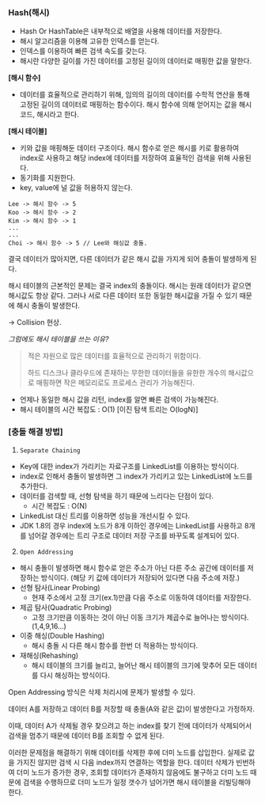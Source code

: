### Hash(해시)

- Hash Or HashTable은 내부적으로 배열을 사용해 데이터를 저장한다.
- 해시 알고리즘을 이용해 고유한 인덱스를 얻는다. 
- 인덱스를 이용하여 빠른 검색 속도를 갖는다.
- 해시란 다양한 길이를 가진 데이터를 고정된 길이의 데이터로 매핑한 값을 말한다.



**[해시 함수]**

- 데이터를 효율적으로 관리하기 위해, 임의의 길이의 데이터를 수학적 연산을 통해 고정된 길이의 데이터로 매핑하는 함수이다. 해시 함수에 의해 얻어지는 값을 해시 코드, 해시라고 한다.



**[해시 테이블]**

- 키와 값을 매핑해둔 데이터 구조이다. 해시 함수로 얻은 해시를 키로 활용하여 index로 사용하고 해당 index에 데이터를 저장하여 효율적인 검색을 위해 사용된다.
- 동기화를 지원한다.
- key, value에 널 값을 허용하지 않는다.



```
Lee -> 해시 함수 -> 5
Koo -> 해시 함수 -> 2
Kim -> 해시 함수 -> 1
...
...
Choi -> 해시 함수 -> 5 // Lee와 해싱값 충돌.
```



결국 데이터가 많아지면, 다른 데이터가 같은 해시 값을 가지게 되어 충돌이 발생하게 된다. 

해시 테이블의 근본적인 문제는 결국 index의 충돌이다. 해시는 원래 데이터가 같으면 해시값도 항상 같다. 그러나 서로 다른 데이터 또한 동일한 해시값을 가질 수 있기 때문에 해시 충돌이 발생한다.

-> Collision 현상.





*그럼에도 해시 테이블을 쓰는 이유?*

> 적은 자원으로 많은 데이터를 효율적으로 관리하기 위함이다.
>
> 하드 디스크나 클라우드에 존재하는 무한한 데이터들을 유한한 개수의 해시값으로 매핑하면 작은 메모리로도 프로세스 관리가 가능해진다.

- 언제나 동일한 해시 값을 리턴, index를 알면 빠른 검색이 가능해진다.
- 해시 테이블의 시간 복잡도 : O(1) [이진 탐색 트리는 O(logN)]



### [충돌 해결 방법]

1. `Separate Chaining`

- Key에 대한 index가 가리키는 자료구조를 LinkedList를 이용하는 방식이다.
- index로 인해서 충돌이 발생하면 그 index가 가리키고 있는 LinkedList에 노드를 추가한다.
- 데이터를 검색할 때, 선형 탐색을 하기 때문에 느리다는 단점이 있다. 
  - 시간 복잡도 : O(N)
- LinkedList 대신 트리를 이용하면 성능을 개선시킬 수 있다.
- JDK 1.8의 경우 index에 노드가 8개 이하인 경우에는 LinkedList를 사용하고 8개를 넘어갈 경우에는 트리 구조로 데이터 저장 구조를 바꾸도록 설계되어 있다.



2. `Open Addressing`

- 해시 충돌이 발생하면 해시 함수로 얻은 주소가 아닌 다른 주소 공간에 데이터를 저장하는 방식이다. (해당 키 값에 데이터가 저장되어 있다면 다음 주소에 저장.)
- 선형 탐사(Linear Probing)
  - 현재 주소에서 고정 크기(ex.1)만큼 다음 주소로 이동하여 데이터를 저장한다.
- 제곱 탐사(Quadratic Probing)
  - 고정 크기만큼 이동하는 것이 아닌 이동 크기가 제곱수로 늘어나는 방식이다. (1,4,9,16...)
- 이중 해싱(Double Hashing)
  - 해시 충돌 시 다른 해시 함수를 한번 더 적용하는 방식이다.
- 재해싱(Rehashing)
  - 해시 테이블의 크기를 늘리고, 늘어난 해시 테이블의 크기에 맞추어 모든 데이터를 다시 해싱하는 방식이다.



Open Addressing 방식은 삭제 처리시에 문제가 발생할 수 있다. 

데이터 A를 저장하고 데이터 B를 저장할 때 충돌(A와 같은 값)이 발생한다고 가정하자.

이때, 데이터 A가 삭제될 경우 찾으려고 하는 index를 찾기 전에 데이터가 삭제되어서 검색을 멈추기 때문에 데이터 B를 조회할 수 없게 된다.



이러한 문제점을 해결하기 위해 데이터를 삭제한 후에 더미 노드를 삽입한다. 실제로 값을 가지진 않지만 검색 시 다음 index까지 연결하는 역할을 한다. 데이터 삭제가 빈번하여 더미 노드가 증가한 경우, 조회할 데이터가 존재하지 않음에도 불구하고 더미 노드 때문에 검색을 수행하므로 더미 노드가 일정 갯수가 넘어가면 해시 테이블을 리빌딩해야 한다.